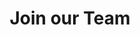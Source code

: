 ---
title: "Join our Team"
jobs: 
    image_webp: images/blog/meghna.webp
    image: images/blog/meghna.jpg
    description : "This is meta description"
    main_bg_image_webp: images/jobs/Banner-unete.jpg
    main_bg_image: images/jobs/Banner-unete.jpg
    job_intro_title : SOMOS UN EQUIPO TRANSDISCIPLINARIO
    job_intro_content : Superamos desafíos en diferentes contextos gracias a nuestra experiencia y profunda comprensión de las necesidades de los clientes.
    job_intro_image : images/jobs/Mapa-mundo.png
    job_item:
        - name: Careers
          title: Would you like to
          subtitle: join our team?
          job_id: jobs
          job_image: images/specialties/placeholder1.jpg
          job_image_webp: images/specialties/placeholder1.webp
          info1:
            - info1_content: "We are a multidisciplinary team of professionals that includes engineers, architects, software developers, designers, educators, political analysts, sociologists, and urban planners. When we are looking to expand the team, we post the characteristics on our social networks and on this website.\n
            We invite you to continue visiting our website so that you can learn more about us."
              info1_title: We collaborate as a team to grow professionally in a multidisciplinary context
          info2: 
            - info2_title: What do we ask for?
              info2_item: 
                - info2_content: Have a bachelor's degree and the respective diploma.
                - info2_content: 100% bilingual (Spanish, English).
                - info2_content: Have a mission in life focused on promoting sustainable development.
          info3:
            - info3_title: "Are you interested? \nContact us:"
              info3_content: "Send an email to ideas@capsus.mx with your CV, a cover letter in spanish about why you are interested in working at CAPSUS and what motivates you to pursue a professional career in the sustainability area, and a letter in English where you can tell us: Who are you?, What are your passions in life?, What are your hobbies?, What are your current and future professional objectives?, and some of your achievements or previous projects that you are proud of.\n\n

              After analyzing your documentation, we will contact you for an interview where we can clarify the doubts that you and we have."
          info4:
            - info4_title: Vacantes
              info4_item:
              #  - info4_image: images/specialties/placeholder1.jpg
              #    info4_image_webp: images/specialties/placeholder1.webp
              #    info4_item_fulltitle: Licenciado/a en Comunicación, Educación, Sociología o áreas afines
              #    info4_item_title1: Licenciado/a en
              #    info4_item_title2: Comunicación, Educación, Sociología o áreas afines
              #    info4_status: Proceso de selección
              #    info4_item_content: Descripción general de la vacante.
              #    info4_item_content2: Aptitudes de la vacante.
              #    info4_item_content3: Habilidades de la vacante.
              #    info4_item_content4: Idiomas de la vacante.
              #    info4_id: vac-1
              #    info4_item_name: Vacante 1
              #  - info4_image: images/specialties/placeholder2.jpg
              #    info4_image_webp: images/specialties/placeholder2.webp
              #    info4_item_fulltitle: Licenciado/a en Comunicación, Educación, Sociología o áreas afines
              #    info4_item_title1: Licenciado/a en
              #    info4_item_title2: Comunicación, Educación, Sociología o áreas afines
              #    info4_status: Proceso de selección
              #    info4_item_content: Descripción general de la vacante.
              #    info4_item_content2: Aptitudes de la vacante.
              #    info4_item_content3: Habilidades de la vacante.
              #    info4_item_content4: Idiomas de la vacante.
              #    info4_id: vac-2
              #    info4_item_name: Vacante 2
              #  - info4_image: images/specialties/placeholder3.jpg
              #    info4_image_webp: images/specialties/placeholder3.webp
              #    info4_item_fulltitle: Licenciado/a en Comunicación, Educación, Sociología o áreas afines
              #    info4_item_title1: Licenciado/a en
              #    info4_item_title2: Comunicación, Educación, Sociología o áreas afines
              #    info4_status: Proceso de selección
              #    info4_item_content: Descripción general de la vacante.
              #    info4_item_content2: Aptitudes de la vacante.
              #    info4_item_content3: Habilidades de la vacante.
              #    info4_item_content4: Idiomas de la vacante.
              #    info4_id: vac-3
              #    info4_item_name: Vacante 3
        - name: Internships
          title: Programa de Becarios
          job_id: internships
          job_image: images/jobs/Becarios-icon-1.png
          job_image_webp: images/jobs/Becarios-icon-1.png
          info1:
            - info1_content: "Por ello, tenemos un programa de becarios para apoyar a los jóvenes profesionistas y fomentar el desarrollo de las nuevas generaciones en profesiones dirigidas a la sustentabilidad, materia que consideramos primordial para el mundo.\n\n
            
            Mediante este programa conocemos a personas que en un futuro pueden formar parte del equipo permanente de CAPSUS."
              info1_title: Creemos que las primeras experiencias laborales son parte esencial del aprendizaje.
          info2: 
            - info2_title: ¿Qué pedimos a los interesados?
              info2_item: 
                - info2_content: Que te hayas graduado recientemente o estés por terminar (último semestre o año) tus estudios de licenciatura o de posgrado.
                - info2_content: Ser 100% bilingüe (español, inglés). Al trabajar en proyectos nacionales e internacionales, ambos idiomas son fundamentales.
                - info2_content: Que tus estudios, como tus intereses profesionales estén ligados al desarrollo sustentable en el ámbito urbano.
                - info2_content: Que tengas un compromiso con nosotros de cuando menos 2 meses de tiempo completo. Si sigues estudiando y tu carga académica es muy baja, podríamos acordar un horario reducido y un periodo de tiempo más largo.
          info3:
            - info3_title: "Are you interested? \nContact us:"
              info3_content: "Send an email to ideas@capsus.mx with your CV, a letter of intent in spanish about why are you interested in working at CAPSUS and what motivates you to pursue a professional career in the sustainability area and a letter in English where you can tell us: Who are you?, What are your passions in life?, What do you like to do the most ?, What are your current and future professional objectives?, and some of your achievements or previous projects that you are proud of.\n\n

              After analyzing your documentation we will contact you for an interview where we can clarify the doubts that you and we have."
          info4:
            - info4_title: ¿Qué ofrecemos?
              info4_image: images/jobs/Foto-para-becarios.jpg
              info4_image_webp: images/jobs/Foto-para-becarios.jpg
              info4_item:
                - info4_content: Te integramos al equipo como un miembro más y tendrás una experiencia profesional real equivalente en responsabilidades y actividades al resto de los miembros del equipo permanente de CAPSUS. 
                - info4_content: Te integraremos de lleno a nuestras plataformas tecnológicas. 
                - info4_content: Podrás participar de manera directa en proyectos que se desarrollan en México o en algún otro país.
                - info4_content: Ofrecemos un apoyo de transporte de $3,200 pesos mexicanos al mes.  
---